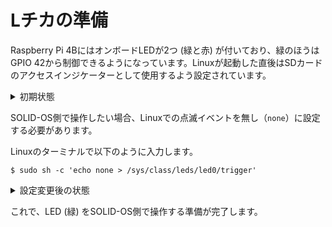 # Lチカの準備

Raspberry Pi 4BにはオンボードLEDが2つ (緑と赤) が付いており、緑のほうはGPIO 42から制御できるようになっています。Linuxが起動した直後はSDカードのアクセスインジケーターとして使用するよう設定されています。

<div><p><details>
<summary>初期状態</summary>
<div><p>
<code>
pi@raspberrypi:~$ cat /sys/class/leds/led0/trigger
none rc-feedback kbd-scrolllock kbd-numlock kbd-capslock kbd-kanalock kbd-shiftlock kbd-altgrlock kbd-ctrllock kbd-altlo
ck kbd-shiftllock kbd-shiftrlock kbd-ctrlllock kbd-ctrlrlock timer oneshot heartbeat backlight gpio cpu cpu0 cpu1 cpu2 c
pu3 default-on input panic actpwr mmc1 [mmc0] rfkill-any rfkill-none rfkill0 rfkill1
</code>
</p></div><br>
</details></p></div>

SOLID-OS側で操作したい場合、Linuxでの点滅イベントを無し（`none`）に設定する必要があります。

Linuxのターミナルで以下のように入力します。
```
$ sudo sh -c 'echo none > /sys/class/leds/led0/trigger'
```

<div><p><details>
<summary>設定変更後の状態</summary>
<div><p>
<code>
pi@raspberrypi:~$ cat /sys/class/leds/led0/trigger
[none] rc-feedback kbd-scrolllock kbd-numlock kbd-capslock kbd-kanalock kbd-shiftlock kbd-altgrlock kbd-ctrllock kbd-alt
lock kbd-shiftllock kbd-shiftrlock kbd-ctrlllock kbd-ctrlrlock timer oneshot heartbeat backlight gpio cpu cpu0 cpu1 cpu2
 cpu3 default-on input panic actpwr mmc1 mmc0 rfkill-any rfkill-none rfkill0 rfkill1
</code>
</p></div>
</details></p></div>

これで、LED (緑) をSOLID-OS側で操作する準備が完了します。

